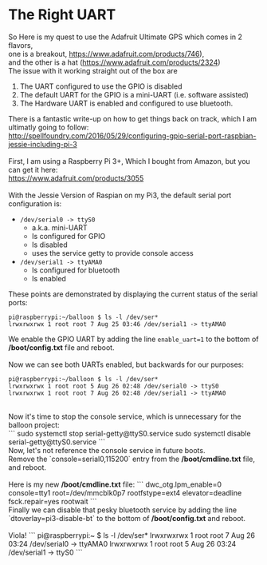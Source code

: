 # The Right UART
So Here is my quest to use the Adafruit Ultimate GPS which comes in 2 flavors,   <br>
one is a breakout, https://www.adafruit.com/products/746),  <br>
and the other is a hat (https://www.adafruit.com/products/2324) <br>
The issue with it working straight out of the box are <br>
1. The UART configured to use the GPIO is disabled <br>
2. The default UART for the GPIO is a mini-UART (i.e. software assisted)<br>
3. The Hardware UART is enabled and configured to use bluetooth.<br>

There is a fantastic write-up on how to get things back on track, which I am ultimatly going to follow:  <br>
http://spellfoundry.com/2016/05/29/configuring-gpio-serial-port-raspbian-jessie-including-pi-3  <br>
<br>
First, I am using a Raspberry Pi 3+, Which I bought from Amazon, but you can get it here: <br>
https://www.adafruit.com/products/3055 <br>
<br>
With the Jessie Version of Raspian on my Pi3, the default serial port configuration is:<br>
- `/dev/serial0 -> ttyS0`
  - a.k.a. mini-UART 
  - Is configured for GPIO
  - Is disabled
  - uses the service getty to provide console access
- `/dev/serial1 -> ttyAMA0`
  - Is configured for bluetooth
  - Is enabled<br>

These points are demonstrated by displaying the current status of the serial ports:
```
pi@raspberrypi:~/balloon $ ls -l /dev/ser*
lrwxrwxrwx 1 root root 7 Aug 25 03:46 /dev/serial1 -> ttyAMA0
```
We enable the GPIO UART by adding the line `enable_uart=1` to the bottom of <b>/boot/config.txt</b> file and reboot.<br>
<br>
Now we can see both UARTs enabled, but backwards for our purposes:
```
pi@raspberrypi:~/balloon $ ls -l /dev/ser*
lrwxrwxrwx 1 root root 5 Aug 26 02:48 /dev/serial0 -> ttyS0
lrwxrwxrwx 1 root root 7 Aug 26 02:48 /dev/serial1 -> ttyAMA0
```
<br>
Now it's time to stop the console service, which is unnecessary for the balloon project:<br>
```
sudo systemctl stop serial-getty@ttyS0.service
sudo systemctl disable serial-getty@ttyS0.service
```
<br>
Now, let's not reference the console service in future boots.<br>
Remove the `console=serial0,115200` entry from the <b>/boot/cmdline.txt</b> file, and reboot.<br>
<br>
Here is my new <b>/boot/cmdline.txt</b> file:
```
dwc_otg.lpm_enable=0 console=tty1 root=/dev/mmcblk0p7 rootfstype=ext4 elevator=deadline fsck.repair=yes rootwait
```
<br>
Finally we can disable that pesky bluetooth service by adding the line `dtoverlay=pi3-disable-bt` to the bottom of <b>/boot/config.txt</b> and reboot. <br>
<br>
Viola!
```
pi@raspberrypi:~ $ ls -l /dev/ser* 
lrwxrwxrwx 1 root root 7 Aug 26 03:24 /dev/serial0 -> ttyAMA0 
lrwxrwxrwx 1 root root 5 Aug 26 03:24 /dev/serial1 -> ttyS0 
```
<br>
<br>
